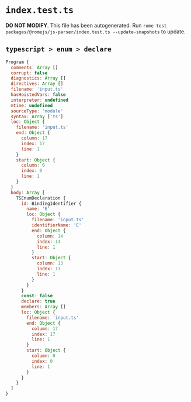 # `index.test.ts`

**DO NOT MODIFY**. This file has been autogenerated. Run `rome test packages/@romejs/js-parser/index.test.ts --update-snapshots` to update.

## `typescript > enum > declare`

```javascript
Program {
  comments: Array []
  corrupt: false
  diagnostics: Array []
  directives: Array []
  filename: 'input.ts'
  hasHoistedVars: false
  interpreter: undefined
  mtime: undefined
  sourceType: 'module'
  syntax: Array ['ts']
  loc: Object {
    filename: 'input.ts'
    end: Object {
      column: 17
      index: 17
      line: 1
    }
    start: Object {
      column: 0
      index: 0
      line: 1
    }
  }
  body: Array [
    TSEnumDeclaration {
      id: BindingIdentifier {
        name: 'E'
        loc: Object {
          filename: 'input.ts'
          identifierName: 'E'
          end: Object {
            column: 14
            index: 14
            line: 1
          }
          start: Object {
            column: 13
            index: 13
            line: 1
          }
        }
      }
      const: false
      declare: true
      members: Array []
      loc: Object {
        filename: 'input.ts'
        end: Object {
          column: 17
          index: 17
          line: 1
        }
        start: Object {
          column: 0
          index: 0
          line: 1
        }
      }
    }
  ]
}
```
